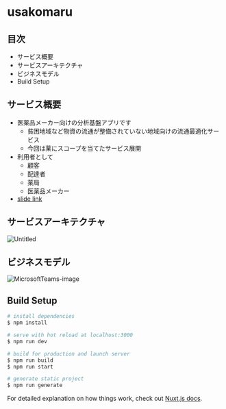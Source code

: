 # usakomaru

## 目次

- サービス概要
- サービスアーキテクチャ
- ビジネスモデル
- Build Setup

## サービス概要

- 医薬品メーカー向けの分析基盤アプリです
  - 貧困地域など物資の流通が整備されていない地域向けの流通最適化サービス
  - 今回は薬にスコープを当てたサービス展開
- 利用者として
  - 顧客
  - 配達者
  - 薬局
  - 医薬品メーカー
- [slide link](https://docs.google.com/presentation/d/1KO4wUGkaPjXJLar-Av9Zz1maDJWTikv5XUB8RxTPf7Y/edit?usp=sharing)

## サービスアーキテクチャ

![Untitled](https://user-images.githubusercontent.com/10124895/95007168-804e6c80-0647-11eb-8aa4-bdaae5b7a2ce.jpg)

## ビジネスモデル

![MicrosoftTeams-image](https://user-images.githubusercontent.com/10124895/95007188-c1df1780-0647-11eb-8547-07afab380f21.png)

## Build Setup

```bash
# install dependencies
$ npm install

# serve with hot reload at localhost:3000
$ npm run dev

# build for production and launch server
$ npm run build
$ npm run start

# generate static project
$ npm run generate
```

For detailed explanation on how things work, check out [Nuxt.js docs](https://nuxtjs.org).
